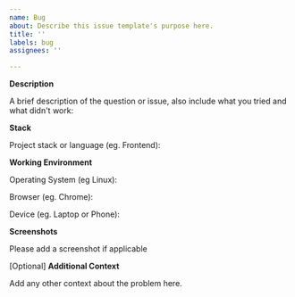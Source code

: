 ```yaml
---
name: Bug
about: Describe this issue template's purpose here.
title: ''
labels: bug
assignees: ''

---
```


**Description**

A brief description of the question or issue, also include what you tried and what didn't work:

**Stack**

Project stack or language (eg. Frontend):

**Working Environment**

Operating System (eg Linux):

Browser (eg. Chrome):

Device (eg. Laptop or Phone):

**Screenshots**

Please add a screenshot if applicable

[Optional] **Additional Context**

Add any other context about the problem here.
